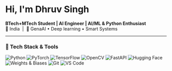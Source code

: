 <h1> Hi, I'm Dhruv Singh</h1>

<p>
  <strong>BTech+MTech Student | AI Engineer | AI/ML & Python Enthusiast</strong><br>
  📍 India &nbsp;|&nbsp; 🤖 GenaAI • Deep learning • Smart Systems
</p>

---

### 🧰 Tech Stack & Tools
![Python](https://img.shields.io/badge/-Python-3776AB?logo=python&logoColor=white)
![PyTorch](https://img.shields.io/badge/-PyTorch-EE4C2C?logo=pytorch&logoColor=white)
![TensorFlow](https://img.shields.io/badge/-TensorFlow-FF6F00?logo=tensorflow&logoColor=white)
![OpenCV](https://img.shields.io/badge/-OpenCV-5C3EE8?logo=opencv&logoColor=white)
![FastAPI](https://img.shields.io/badge/-FastAPI-009688?logo=fastapi&logoColor=white)
![Hugging Face](https://img.shields.io/badge/-Transformers-FCC624?logo=huggingface&logoColor=black)
![Weights & Biases](https://img.shields.io/badge/-W%26B-FFBE00?logo=weightsandbiases&logoColor=black)
![Git](https://img.shields.io/badge/-Git-F05032?logo=git&logoColor=white)
![VS Code](https://img.shields.io/badge/-VS%20Code-007ACC?logo=visual-studio-code&logoColor=white)

<!-- ### GitHub Stats
![Your Name's GitHub stats](https://github-readme-stats.vercel.app/api?username=Vurhd0&show_icons=true&theme=radical)

### Top Languages
![Top Languages](https://github-readme-stats.vercel.app/api/top-langs/?username=Vurhd0&layout=compact&theme=tokyonight)

![GitHub Streak](https://streak-stats.demolab.com?user=Vurhd0&theme=tokyonight)


### 📫 Connect
[![Email](https://img.shields.io/badge/-Email-EA4335?style=flat&logo=gmail&logoColor=white)](mailto:dhruvsing2003@gmail.com)
[![LinkedIn](https://img.shields.io/badge/-LinkedIn-0077B5?style=flat&logo=linkedin&logoColor=white)]([https://www.linkedin.com/in/vurhd-singh/](https://www.linkedin.com/in/dhruv-singh-b12768285/))-->
